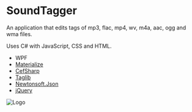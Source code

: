 # SoundTagger
An application that edits tags of mp3, flac, mp4, wv, m4a, aac, ogg and wma files.

Uses C# with JavaScript, CSS and HTML.

* WPF
* [Materialize](https://github.com/Dogfalo/materialize)
* [CefSharp](https://github.com/cefsharp/CefSharp)
* [Taglib](https://github.com/taglib/taglib)
* [Newtonsoft.Json](https://github.com/JamesNK/Newtonsoft.Json)
* [jQuery](https://jquery.com/)

![Logo](http://philvr.com/Projects/SoundTagger/logo.png)
